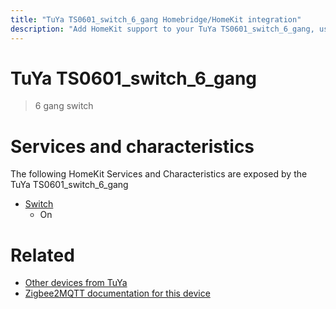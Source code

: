 ```yaml
---
title: "TuYa TS0601_switch_6_gang Homebridge/HomeKit integration"
description: "Add HomeKit support to your TuYa TS0601_switch_6_gang, using Homebridge, Zigbee2MQTT and homebridge-z2m."
---
```

<!---
This file has been GENERATED using src/docgen/docgen.ts
DO NOT EDIT THIS FILE MANUALLY!
-->
# TuYa TS0601_switch_6_gang
> 6 gang switch


# Services and characteristics
The following HomeKit Services and Characteristics are exposed by
the TuYa TS0601_switch_6_gang

* [Switch](../../switch.md)
  * On


# Related
* [Other devices from TuYa](../index.md#tuya)
* [Zigbee2MQTT documentation for this device](https://www.zigbee2mqtt.io/devices/TS0601_switch_6_gang.html)